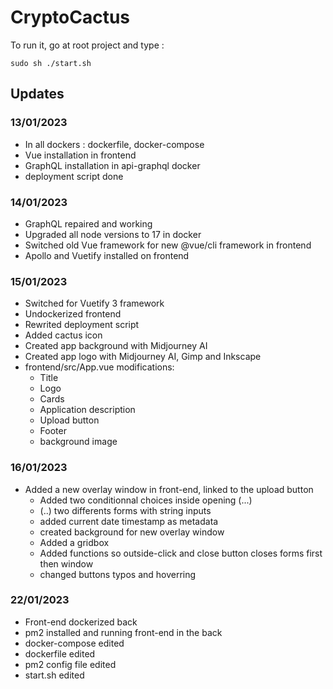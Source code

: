 # CryptoCactus


To run it, go at root project and type : 
```
sudo sh ./start.sh
```

## Updates
 
### 13/01/2023

* In all dockers : dockerfile, docker-compose
* Vue installation in frontend
* GraphQL installation in api-graphql docker
* deployment script done


### 14/01/2023

* GraphQL repaired and working
* Upgraded all node versions to 17 in docker
* Switched old Vue framework for new @vue/cli framework in frontend 
* Apollo and Vuetify installed on frontend

### 15/01/2023

* Switched for Vuetify 3 framework
* Undockerized frontend
* Rewrited deployment script
* Added cactus icon
* Created app background with Midjourney AI
* Created app logo with Midjourney AI, Gimp and Inkscape
* frontend/src/App.vue modifications:
  - Title
  - Logo
  - Cards
  - Application description
  - Upload button
  - Footer
  - background image

### 16/01/2023
* Added a new overlay window in front-end, linked to the upload button
  - Added two conditionnal choices inside opening (...)
  - (..) two differents forms with string inputs
  - added current date timestamp as metadata
  - created background for new overlay window
  - Added a gridbox
  - Added functions so outside-click and close button closes forms first then window
  - changed buttons typos and hoverring

### 22/01/2023
* Front-end dockerized back
* pm2 installed and running front-end in the back
* docker-compose edited
* dockerfile edited
* pm2 config file edited
* start.sh edited